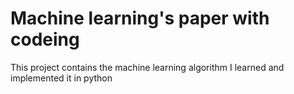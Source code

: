 # Machine learning's paper with codeing
This project contains the machine learning algorithm I learned and implemented it in python


